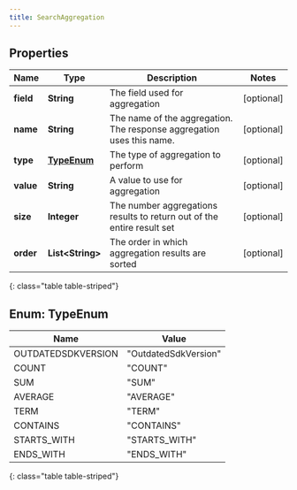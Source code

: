 ```yaml
---
title: SearchAggregation
---
```


## Properties

| Name | Type | Description | Notes |
| ------------ | ------------- | ------------- | ------------- |
| **field** | **String** | The field used for aggregation |  [optional] |
| **name** | **String** | The name of the aggregation. The response aggregation uses this name. |  [optional] |
| **type** | [**TypeEnum**](#TypeEnum) | The type of aggregation to perform |  [optional] |
| **value** | **String** | A value to use for aggregation |  [optional] |
| **size** | **Integer** | The number aggregations results to return out of the entire result set |  [optional] |
| **order** | **List&lt;String&gt;** | The order in which aggregation results are sorted |  [optional] |
{: class="table table-striped"}


<a name="TypeEnum"></a>

## Enum: TypeEnum

| Name | Value |
| ---- | ----- |
| OUTDATEDSDKVERSION | &quot;OutdatedSdkVersion&quot; |
| COUNT | &quot;COUNT&quot; |
| SUM | &quot;SUM&quot; |
| AVERAGE | &quot;AVERAGE&quot; |
| TERM | &quot;TERM&quot; |
| CONTAINS | &quot;CONTAINS&quot; |
| STARTS_WITH | &quot;STARTS_WITH&quot; |
| ENDS_WITH | &quot;ENDS_WITH&quot; |
{: class="table table-striped"}


